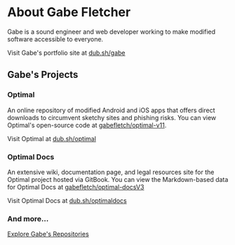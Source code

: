 # About Gabe Fletcher
Gabe is a sound engineer and web developer working to make modified software accessible to everyone.

Visit Gabe's portfolio site at [dub.sh/gabe](https://dub.sh/gabe)
## Gabe's Projects
### Optimal
An online repository of modified Android and iOS apps that offers direct downloads to circumvent sketchy sites and phishing risks. You can view Optimal's open-source code at [gabefletch/optimal-v11](https://github.com/gabefletch/optimal-v11).

Visit Optimal at [dub.sh/optimal](https://dub.sh/optimal)
### Optimal Docs
An extensive wiki, documentation page, and legal resources site for the Optimal project hosted via GitBook. You can view the Markdown-based data for Optimal Docs at [gabefletch/optimal-docsV3](https://github.com/gabefletch/optimal-docsV3)

Visit Optimal Docs at [dub.sh/optimaldocs](https://dub.sh/optimaldocs) 
### And more...
[Explore Gabe's Repositories](https://github.com/gabefletch?tab=repositories)
